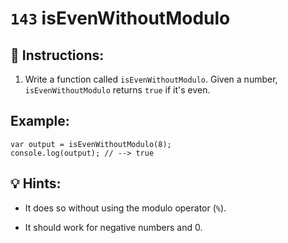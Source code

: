 # `143` isEvenWithoutModulo

## 📝 Instructions:

1. Write a function called `isEvenWithoutModulo`. Given a number, `isEvenWithoutModulo` returns `true` if it's even. 

## Example:

```Js
var output = isEvenWithoutModulo(8);
console.log(output); // --> true
```

## 💡 Hints:

+ It does so without using the modulo operator (`%`). 

+ It should work for negative numbers and 0.
